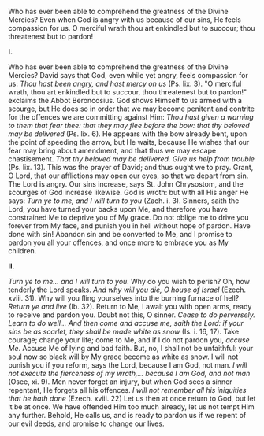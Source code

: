 
Who has ever been able to comprehend the greatness of the Divine Mercies? Even when God is angry with us because of our sins, He feels compassion for us. O merciful wrath thou art enkindled but to succour; thou threatenest but to pardon!

**I\.**

Who has ever been able to comprehend the greatness of the Divine Mercies? David says that God, even while yet angry, feels compassion for us: *Thou hast been angry, and hast mercy on us* (Ps. lix. 3). \"O merciful wrath, thou art enkindled but to succour, thou threatenest but to pardon!\" exclaims the Abbot Beroncosius. God shows Himself to us armed with a scourge, but He does so in order that we may become penitent and contrite for the offences we are committing against Him: *Thou hast given a warning to them that fear thee: that they may flee before the bow: that thy beloved may be delivered* (Ps. lix. 6). He appears with the bow already bent, upon the point of speeding the arrow, but He waits, because He wishes that our fear may bring about amendment, and that thus we may escape chastisement. *That thy beloved may be delivered. Give us help from trouble* (Ps. lix. 13). This was the prayer of David; and thus ought we to pray. Grant, O Lord, that our afflictions may open our eyes, so that we depart from sin. The Lord is angry. Our sins increase, says St. John Chrysostom, and the scourges of God increase likewise. God is wroth: but with all His anger He says: *Turn ye to me, and I will turn to you* (Zach. i. 3). Sinners, saith the Lord, you have turned your backs upon Me, and therefore you have constrained Me to deprive you of My grace. Do not oblige me to drive you forever from My face, and punish you in hell without hope of pardon. Have done with sin! Abandon sin and be converted to Me, and I promise to pardon you all your offences, and once more to embrace you as My children.

**II\.**

*Turn ye to me... and I will turn to you*. Why do you wish to perish? Oh, how tenderly the Lord speaks. *And why will you die, O house of Israel* (Ezech. xviii. 31). Why will you fling yourselves into the burning furnace of hell? *Return ye and live* (Ib. 32). Return to Me, I await you with open arms, ready to receive and pardon you. Doubt not this, O sinner. *Cease to do perversely. Learn to do well... And then come and accuse me, saith the Lord: if your sins be as scarlet, they shall be made white as snow* (Is. i. 16, 17). Take courage; change your life; come to Me, and if I do not pardon you, *accuse Me*. Accuse Me of lying and bad faith. But, no, I shall not be unfaithful: your soul now so black will by My grace become as white as snow. I will not punish you if you reform, says the Lord, because I am God, not man. *I will not execute the fierceness of my wrath,... because I am God, and not man* (Osee, xi. 9). Men never forget an injury, but when God sees a sinner repentant, He forgets all his offences. *I will not remember all his iniquities that he hath done* (Ezech. xviii. 22) Let us then at once return to God, but let it be at once. We have offended Him too much already, let us not tempt Him any further. Behold, He calls us, and is ready to pardon us if we repent of our evil deeds, and promise to change our lives.

